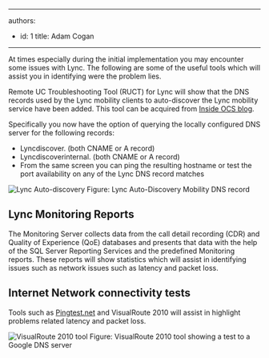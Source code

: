 

---
authors:
  - id: 1
    title: Adam Cogan
---




<span class='intro'> At times especially during the initial implementation you may encounter some issues with Lync. The following are some of the useful tools which will assist you in identifying were the problem lies. </span>

<p>Remote UC Troubleshooting Tool (RUCT) for Lync will show that the DNS records used by the Lync mobility clients to auto-discover the Lync mobility service have been added. This tool can be acquired from <a href="http&#58;//insideocs.com/" target="_blank">Inside OCS blog</a>.</p>
<p>Specifically you now have the option of querying the locally configured DNS server for the following records&#58;</p>
<ul>
<li>Lyncdiscover. (both CNAME or A record)</li>
<li>Lyncdiscoverinternal. (both CNAME or A record)</li>
<li>From the same screen you can ping the resulting hostname or test the port availability on any of the Lync DNS record matches</li>
</ul>
<img src="/ITAndNetworking/Rules-to-Better-Lync/PublishingImages/lync-auto-discovery.jpg" alt="Lync Auto-discovery" class="ms-rteCustom-ImageArea" />
<span class="ms-rteCustom-FigureNormal">Figure&#58; Lync Auto-Discovery Mobility DNS record</span>
<h2>Lync Monitoring Reports</h2>
<p>The Monitoring Server collects data from the call detail recording (CDR) and Quality of Experience (QoE) databases and presents that data with the help of the SQL Server Reporting Services and the predefined Monitoring reports. These reports will show statistics which will assist in identifying issues such as network issues such as latency and packet loss.</p>
<h2>Internet Network connectivity tests</h2>
<p>Tools such as <a href="http&#58;//pingtest.net/" target="_blank">Pingtest.net</a> and VisualRoute 2010 will assist in highlight problems related latency and packet loss.</p>
<img src="/ITAndNetworking/Rules-to-Better-Lync/PublishingImages/visualroute-tool.jpg" alt="VisualRoute 2010 tool" class="ms-rteCustom-ImageArea" />
<span class="ms-rteCustom-FigureNormal">Figure&#58; VisualRoute 2010 tool showing a test to a Google DNS server</span>




